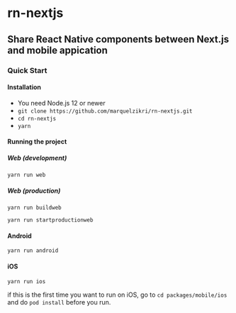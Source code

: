 # rn-nextjs
## Share React Native components between Next.js and mobile appication

### Quick Start

#### Installation
- You need Node.js 12 or newer
- `git clone https://github.com/marquelzikri/rn-nextjs.git`
- `cd rn-nextjs`
- `yarn`

#### Running the project

##### Web (development)
`yarn run web`

##### Web (production)
`yarn run buildweb`

`yarn run startproductionweb`

#### Android
`yarn run android`

#### iOS
`yarn run ios`

if this is the first time you want to run on iOS, go to `cd packages/mobile/ios` and do `pod install` before you run.
